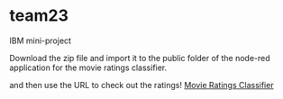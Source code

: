 # team23
IBM mini-project

Download the zip file and import it to the public folder of the node-red application for the movie ratings classifier.

and then use the URL to check out the ratings!
[Movie Ratings Classifier](http://movie-natural-language-classifier.mybluemix.net/movies/)
